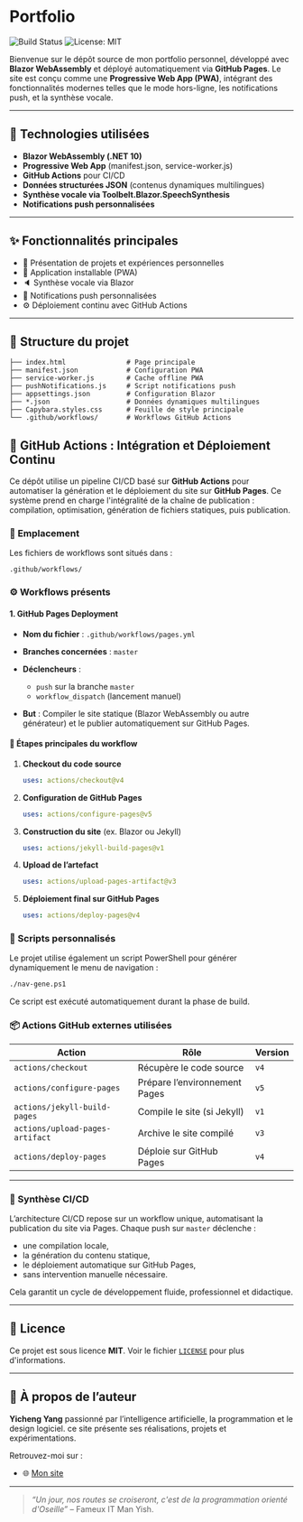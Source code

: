 # Portfolio

![Build Status](https://github.com/felixyangyicheng/felixyangyicheng.github.io/actions/workflows/pages.yml/badge.svg)
![License: MIT](https://img.shields.io/badge/License-MIT-blue.svg)

Bienvenue sur le dépôt source de mon portfolio personnel, développé avec **Blazor WebAssembly** et déployé automatiquement via **GitHub Pages**. Le site est conçu comme une **Progressive Web App (PWA)**, intégrant des fonctionnalités modernes telles que le mode hors-ligne, les notifications push, et la synthèse vocale.

---

## 🔧 Technologies utilisées

* **Blazor WebAssembly (.NET 10)**
* **Progressive Web App** (manifest.json, service-worker.js)
* **GitHub Actions** pour CI/CD
* **Données structurées JSON** (contenus dynamiques multilingues)
* **Synthèse vocale via Toolbelt.Blazor.SpeechSynthesis**
* **Notifications push personnalisées**

---

## ✨ Fonctionnalités principales

* 📄 Présentation de projets et expériences personnelles
* 📱 Application installable (PWA)
* 🔈 Synthèse vocale via Blazor
* 🔔 Notifications push personnalisées
* ⚙️ Déploiement continu avec GitHub Actions

---

## 📁 Structure du projet

```
├── index.html               # Page principale
├── manifest.json            # Configuration PWA
├── service-worker.js        # Cache offline PWA
├── pushNotifications.js     # Script notifications push
├── appsettings.json         # Configuration Blazor
├── *.json                   # Données dynamiques multilingues
├── Capybara.styles.css      # Feuille de style principale
└── .github/workflows/       # Workflows GitHub Actions
```


## 🔁 GitHub Actions : Intégration et Déploiement Continu

Ce dépôt utilise un pipeline CI/CD basé sur **GitHub Actions** pour automatiser la génération et le déploiement du site sur **GitHub Pages**. Ce système prend en charge l'intégralité de la chaîne de publication : compilation, optimisation, génération de fichiers statiques, puis publication.

### 📂 Emplacement

Les fichiers de workflows sont situés dans :

```
.github/workflows/
```

### ⚙️ Workflows présents

#### 1. **GitHub Pages Deployment**

* **Nom du fichier** : `.github/workflows/pages.yml`
* **Branches concernées** : `master`
* **Déclencheurs** :

  * `push` sur la branche `master`
  * `workflow_dispatch` (lancement manuel)
* **But** : Compiler le site statique (Blazor WebAssembly ou autre générateur) et le publier automatiquement sur GitHub Pages.

#### 🔧 Étapes principales du workflow

1. **Checkout du code source**

   ```yaml
   uses: actions/checkout@v4
   ```

2. **Configuration de GitHub Pages**

   ```yaml
   uses: actions/configure-pages@v5
   ```

3. **Construction du site** (ex. Blazor ou Jekyll)

   ```yaml
   uses: actions/jekyll-build-pages@v1
   ```

4. **Upload de l’artefact**

   ```yaml
   uses: actions/upload-pages-artifact@v3
   ```

5. **Déploiement final sur GitHub Pages**

   ```yaml
   uses: actions/deploy-pages@v4
   ```

### 🧪 Scripts personnalisés

Le projet utilise également un script PowerShell pour générer dynamiquement le menu de navigation :

```bash
./nav-gene.ps1
```

Ce script est exécuté automatiquement durant la phase de build.

### 📦 Actions GitHub externes utilisées

| Action                          | Rôle                          | Version |
| ------------------------------- | ----------------------------- | ------- |
| `actions/checkout`              | Récupère le code source       | `v4`    |
| `actions/configure-pages`       | Prépare l’environnement Pages | `v5`    |
| `actions/jekyll-build-pages`    | Compile le site (si Jekyll)   | `v1`    |
| `actions/upload-pages-artifact` | Archive le site compilé       | `v3`    |
| `actions/deploy-pages`          | Déploie sur GitHub Pages      | `v4`    |

---

### 🧠 Synthèse CI/CD

L’architecture CI/CD repose sur un workflow unique, automatisant la publication du site via Pages. Chaque push sur `master` déclenche :

* une compilation locale,
* la génération du contenu statique,
* le déploiement automatique sur GitHub Pages,
* sans intervention manuelle nécessaire.

Cela garantit un cycle de développement fluide, professionnel et didactique.

---

## 📜 Licence

Ce projet est sous licence **MIT**.
Voir le fichier [`LICENSE`](LICENSE) pour plus d'informations.

---

## 👤 À propos de l’auteur

**Yicheng Yang**
passionné par l’intelligence artificielle, la programmation et le design logiciel. ce site présente ses réalisations, projets et expérimentations.

Retrouvez-moi sur :

* 🌐 [Mon site](https://felixyangyicheng.github.io)

---

> *“Un jour, nos routes se croiseront, c'est de la programmation orienté d'Oseille”* – Fameux IT Man Yish.

